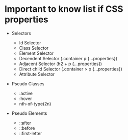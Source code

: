 # Important to know list if CSS properties
- Selectors
  - Id Selector
  - Class Selector
  - Element Selector
  - Decendent Selector (.container p {...properties})
  - Adjacent Selector (h2 + p {...properties})
  - Direct child Selector (.container > p {...properties})
  - Attribute Selector 


- Pseudo Classes
  - :active
  - :hover
  - nth-of-type(2n)

- Pseudo Elements
  - ::after
  - ::before
  - ::first-letter


